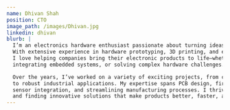 ```yaml
---
name: Dhivan Shah
position: CTO
image_path: /images/Dhivan.jpg
linkedin: dhivan
blurb: |
  I’m an electronics hardware enthusiast passionate about turning ideas into reality. 
  With extensive experience in hardware prototyping, 3D printing, and electronics manufacturing, 
  I love helping companies bring their electronic products to life—whether it's designing custom PCBs, 
  integrating embedded systems, or solving complex hardware challenges. <br><br>

  Over the years, I’ve worked on a variety of exciting projects, from cutting-edge consumer electronics 
  to robust industrial applications. My expertise spans PCB design, firmware development, 
  sensor integration, and streamlining manufacturing processes. I thrive on tackling tough problems 
  and finding innovative solutions that make products better, faster, and smarter.
---
```

